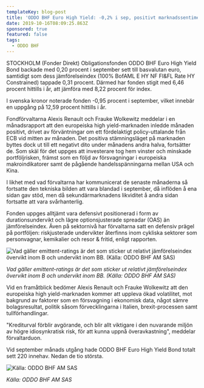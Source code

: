 ```yaml
---
templateKey: blog-post
title: 'ODDO BHF Euro High Yield: -0,2% i sep, positivt marknadssentiment vände ned'
date: 2019-10-16T08:09:25.863Z
sponsored: true
featured: false
tags:
  - ODDO BHF
---
```





STOCKHOLM (Fonder Direkt) Obligationsfonden ODDO BHF Euro High Yield Bond backade med 0,20 procent i september sett till basvalutan euro, samtidigt som dess jämförelseindex (100% BofAML E HY NF FI&FL Rate HY Constrained) tappade 0,31 procent. Därmed har fonden stigit med 6,46 procent hittills i år, att jämföra med 8,22 procent för index.



I svenska kronor noterade fonden -0,95 procent i september, vilket innebär en uppgång på 12,59 procent hittills i år.



Fondförvaltarna Alexis Renault och Frauke Wolkewitz meddelar i en månadsrapport att den europeiska high yield-marknaden inledde månaden positivt, drivet av förväntningar om ett fördelaktigt policy-uttalande från ECB vid mitten av månaden. Det positiva stämningsläget på marknaden byttes dock ut till ett negativt dito under månadens andra halva, fortsätter de. Som skäl för det uppges att investerare tog hem vinster och minskade portföljrisken, främst som en följd av försvagningar i europeiska makroindikatorer samt de pågående handelsspänningarna mellan USA och Kina.



I likhet med vad förvaltarna har kommunicerat de senaste månaderna så fortsatte den tekniska bilden att vara blandad i september, då inflöden å ena sidan gav stöd, men då sekundärmarknadens likviditet å andra sidan fortsatte att vara svårhanterlig.



Fonden uppges alltjämt vara defensivt positionerad i form av durationsundervikt och lägre optionsjusterade spreadar (OAS) än jämförelseindex. Även på sektornivå har förvaltarna satt en defensiv prägel på portföljen: riskjusterade undervikter återfinns inom cykliska sektorer som personvagnar, kemikalier och resor & fritid, enligt rapporten.

![Vad gäller emittent-ratings är det som sticker ut relativt jämförelseindex övervikt inom B och undervikt inom BB. (Källa: ODDO BHF AM SAS)](/img/euro-hy.png "Vad gäller emittent-ratings är det som sticker ut relativt jämförelseindex övervikt inom B och undervikt inom BB. (Källa: ODDO BHF AM SAS)")

_Vad gäller emittent-ratings är det som sticker ut relativt jämförelseindex övervikt inom B och undervikt inom BB. (Källa: ODDO BHF AM SAS)_

Vid en framåtblick bedömer Alexis Renault och Frauke Wolkewitz att den europeiska high yield-marknaden kommer att uppleva ökad volatilitet, mot bakgrund av faktorer som en försvagning i ekonomisk data, något sämre bolagsresultat, politik såsom förvecklingarna i Italien, brexit-processen samt tullförhandlingar.



"Krediturval förblir avgörande, och blir allt viktigare i den nuvarande miljön av högre idiosynkratisk risk, för att kunna uppnå överavkastning", meddelar förvaltarduon.



Vid september månads utgång hade ODDO BHF Euro High Yield Bond totalt sett 220 innehav. Nedan de tio största.

![Källa: ODDO BHF AM SAS](/img/euro-hy2.png "Källa: ODDO BHF AM SAS")

_Källa: ODDO BHF AM SAS_
